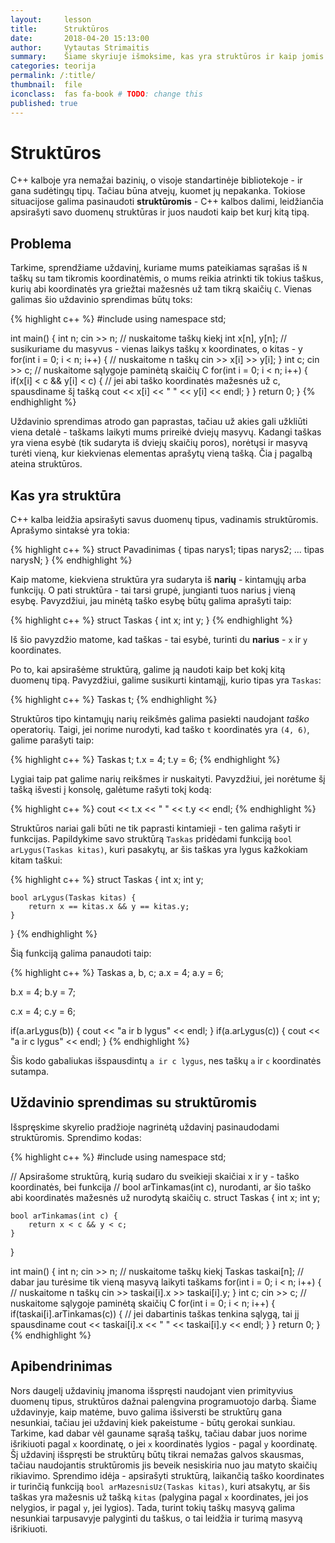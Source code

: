 ```yaml
---
layout:     lesson
title:      Struktūros
date:       2018-04-20 15:13:00
author:     Vytautas Strimaitis
summary:    Šiame skyriuje išmoksime, kas yra struktūros ir kaip jomis naudotis.
categories: teorija
permalink: /:title/
thumbnail:  file
iconclass:  fas fa-book # TODO: change this
published: true
---
```

# Struktūros
C++ kalboje yra nemažai bazinių, o visoje standartinėje bibliotekoje - ir gana sudėtingų tipų. Tačiau būna atvejų, kuomet jų nepakanka. Tokiose situacijose galima pasinaudoti **struktūromis** - C++ kalbos dalimi, leidžiančia apsirašyti savo duomenų struktūras ir juos naudoti kaip bet kurį kitą tipą.

## Problema
Tarkime, sprendžiame uždavinį, kuriame mums pateikiamas sąrašas iš `N` taškų su tam tikromis koordinatėmis, o mums reikia atrinkti tik tokius taškus, kurių abi koordinatės yra griežtai mažesnės už tam tikrą skaičių `C`. Vienas galimas šio uždavinio sprendimas būtų toks:

{% highlight c++ %}
#include <iostream>
using namespace std;

int main() {
    int n;
    cin >> n; // nuskaitome taškų kiekį
    int x[n], y[n]; // susikuriame du masyvus - vienas laikys taškų x koordinates, o kitas - y
    for(int i = 0; i < n; i++) { // nuskaitome n taškų
        cin >> x[i] >> y[i];
    }
    int c;
    cin >> c; // nuskaitome sąlygoje paminėtą skaičių C
    for(int i = 0; i < n; i++) {
        if(x[i] < c && y[i] < c) { // jei abi taško koordinatės mažesnės už c, spausdiname šį tašką
            cout << x[i] << " " << y[i] << endl;
        }
    }
    return 0;
}
{% endhighlight %}

Uždavinio sprendimas atrodo gan paprastas, tačiau už akies gali užkliūti viena detalė - taškams laikyti mums prireikė dviejų masyvų. Kadangi taškas yra viena esybė (tik sudaryta iš dviejų skaičių poros), norėtųsi ir masyvą turėti vieną, kur kiekvienas elementas aprašytų vieną tašką. Čia į pagalbą ateina struktūros.

## Kas yra struktūra
C++ kalba leidžia apsirašyti savus duomenų tipus, vadinamis struktūromis. Aprašymo sintaksė yra tokia:

{% highlight c++ %}
struct Pavadinimas {
    tipas narys1;
    tipas narys2;
    ...
    tipas narysN;
}
{% endhighlight %}

Kaip matome, kiekviena struktūra yra sudaryta iš **narių** - kintamųjų arba funkcijų. O pati struktūra - tai tarsi grupė, jungianti tuos narius į vieną esybę. Pavyzdžiui, jau minėtą taško esybę būtų galima aprašyti taip:

{% highlight c++ %}
struct Taskas {
    int x;
    int y;
}
{% endhighlight %}

Iš šio pavyzdžio matome, kad taškas - tai esybė, turinti du **narius** - `x` ir `y` koordinates.

Po to, kai apsirašėme struktūrą, galime ją naudoti kaip bet kokį kitą duomenų tipą. Pavyzdžiui, galime susikurti kintamąjį, kurio tipas yra `Taskas`:

{% highlight c++ %}
Taskas t;
{% endhighlight %}

Struktūros tipo kintamųjų narių reikšmės galima pasiekti naudojant *taško* operatorių. Taigi, jei norime nurodyti, kad taško `t` koordinatės yra `(4, 6)`, galime parašyti taip:

{% highlight c++ %}
Taskas t;
t.x = 4;
t.y = 6;
{% endhighlight %}

Lygiai taip pat galime narių reikšmes ir nuskaityti. Pavyzdžiui, jei norėtume šį tašką išvesti į konsolę, galėtume rašyti tokį kodą:

{% highlight c++ %}
cout << t.x << " " << t.y << endl;
{% endhighlight %}

Struktūros nariai gali būti ne tik paprasti kintamieji - ten galima rašyti ir funkcijas. Papildykime savo struktūrą `Taskas` pridėdami funkciją `bool arLygus(Taskas kitas)`, kuri pasakytų, ar šis taškas yra lygus kažkokiam kitam taškui:

{% highlight c++ %}
struct Taskas {
    int x;
    int y;

    bool arLygus(Taskas kitas) {
        return x == kitas.x && y == kitas.y;
    }
}
{% endhighlight %}

Šią funkciją galima panaudoti taip:

{% highlight c++ %}
Taskas a, b, c;
a.x = 4;
a.y = 6;

b.x = 4;
b.y = 7;

c.x = 4;
c.y = 6;

if(a.arLygus(b)) {
    cout << "a ir b lygus" << endl;
}
if(a.arLygus(c)) {
    cout << "a ir c lygus" << endl;
}
{% endhighlight %}

Šis kodo gabaliukas išspausdintų `a ir c lygus`, nes taškų `a` ir `c` koordinatės sutampa.

## Uždavinio sprendimas su struktūromis
Išspręskime skyrelio pradžioje nagrinėtą uždavinį pasinaudodami struktūromis. Sprendimo kodas:

{% highlight c++ %}
#include <iostream>
using namespace std;

// Apsirašome struktūrą, kurią sudaro du sveikieji skaičiai x ir y - taško koordinatės, bei funkcija
// bool arTinkamas(int c), nurodanti, ar šio taško abi koordinatės mažesnės už nurodytą skaičių c.
struct Taskas {
    int x;
    int y;

    bool arTinkamas(int c) {
        return x < c && y < c;
    }
}

int main() {
    int n;
    cin >> n; // nuskaitome taškų kiekį
    Taskas taskai[n]; // dabar jau turėsime tik vieną masyvą laikyti taškams
    for(int i = 0; i < n; i++) { // nuskaitome n taškų
        cin >> taskai[i].x >> taskai[i].y;
    }
    int c;
    cin >> c; // nuskaitome sąlygoje paminėtą skaičių C
    for(int i = 0; i < n; i++) {
        if(taskai[i].arTinkamas(c)) { // jei dabartinis taškas tenkina sąlygą, tai jį spausdiname
            cout << taskai[i].x << " " << taskai[i].y << endl;
        }
    }
    return 0;
}
{% endhighlight %}

## Apibendrinimas
Nors daugelį uždavinių įmanoma išspręsti naudojant vien primityvius duomenų tipus, struktūros dažnai palengvina programuotojo darbą. Šiame uždavinyje, kaip matėme, buvo galima išsiversti be struktūrų gana nesunkiai, tačiau jei uždavinį kiek pakeistume - būtų gerokai sunkiau. Tarkime, kad dabar vėl gauname sąrašą taškų, tačiau dabar juos norime išrikiuoti pagal `x` koordinatę, o jei `x` koordinatės lygios - pagal `y` koordinatę. Šį uždavinį išspręsti be struktūrų būtų tikrai nemažas galvos skausmas, tačiau naudojantis struktūromis jis beveik nesiskiria nuo jau matyto skaičių rikiavimo. Sprendimo idėja - apsirašyti struktūrą, laikančią taško koordinates ir turinčią funkciją `bool arMazesnisUz(Taskas kitas)`, kuri atsakytų, ar šis taškas yra mažesnis už tašką `kitas` (palygina pagal `x` koordinates, jei jos nelygios, ir pagal `y`, jei lygios). Tada, turint tokių taškų masyvą galima nesunkiai tarpusavyje palyginti du taškus, o tai leidžia ir turimą masyvą išrikiuoti.